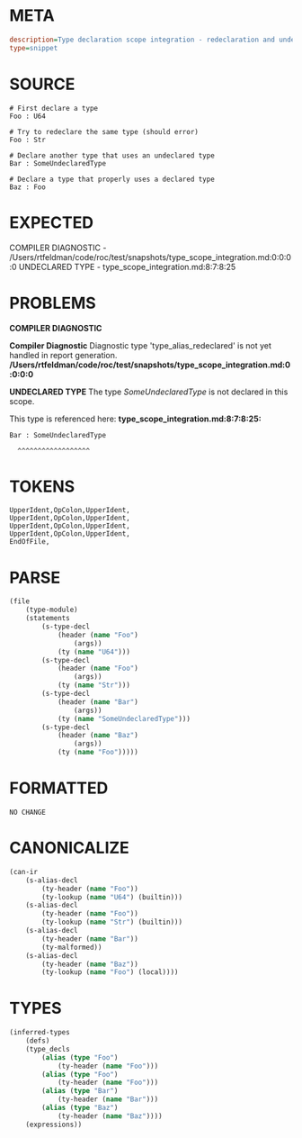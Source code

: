 # META
~~~ini
description=Type declaration scope integration - redeclaration and undeclared type errors
type=snippet
~~~
# SOURCE
~~~roc
# First declare a type
Foo : U64

# Try to redeclare the same type (should error)
Foo : Str

# Declare another type that uses an undeclared type
Bar : SomeUndeclaredType

# Declare a type that properly uses a declared type
Baz : Foo
~~~
# EXPECTED
COMPILER DIAGNOSTIC - /Users/rtfeldman/code/roc/test/snapshots/type_scope_integration.md:0:0:0:0
UNDECLARED TYPE - type_scope_integration.md:8:7:8:25
# PROBLEMS
**COMPILER DIAGNOSTIC**

**Compiler Diagnostic**
Diagnostic type 'type_alias_redeclared' is not yet handled in report generation.
**/Users/rtfeldman/code/roc/test/snapshots/type_scope_integration.md:0:0:0:0**

**UNDECLARED TYPE**
The type _SomeUndeclaredType_ is not declared in this scope.

This type is referenced here:
**type_scope_integration.md:8:7:8:25:**
```roc
Bar : SomeUndeclaredType
```
      ^^^^^^^^^^^^^^^^^^


# TOKENS
~~~zig
UpperIdent,OpColon,UpperIdent,
UpperIdent,OpColon,UpperIdent,
UpperIdent,OpColon,UpperIdent,
UpperIdent,OpColon,UpperIdent,
EndOfFile,
~~~
# PARSE
~~~clojure
(file
	(type-module)
	(statements
		(s-type-decl
			(header (name "Foo")
				(args))
			(ty (name "U64")))
		(s-type-decl
			(header (name "Foo")
				(args))
			(ty (name "Str")))
		(s-type-decl
			(header (name "Bar")
				(args))
			(ty (name "SomeUndeclaredType")))
		(s-type-decl
			(header (name "Baz")
				(args))
			(ty (name "Foo")))))
~~~
# FORMATTED
~~~roc
NO CHANGE
~~~
# CANONICALIZE
~~~clojure
(can-ir
	(s-alias-decl
		(ty-header (name "Foo"))
		(ty-lookup (name "U64") (builtin)))
	(s-alias-decl
		(ty-header (name "Foo"))
		(ty-lookup (name "Str") (builtin)))
	(s-alias-decl
		(ty-header (name "Bar"))
		(ty-malformed))
	(s-alias-decl
		(ty-header (name "Baz"))
		(ty-lookup (name "Foo") (local))))
~~~
# TYPES
~~~clojure
(inferred-types
	(defs)
	(type_decls
		(alias (type "Foo")
			(ty-header (name "Foo")))
		(alias (type "Foo")
			(ty-header (name "Foo")))
		(alias (type "Bar")
			(ty-header (name "Bar")))
		(alias (type "Baz")
			(ty-header (name "Baz"))))
	(expressions))
~~~
